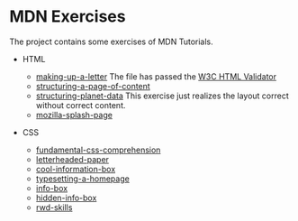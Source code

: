 # MDN Exercises

The project contains some exercises of MDN Tutorials.

- HTML

  - [making-up-a-letter](https://developer.mozilla.org/zh-CN/docs/Learn/HTML/Introduction_to_HTML/Marking_up_a_letter)
    The file has passed the [W3C HTML Validator](https://validator.w3.org/)
  - [structuring-a-page-of-content](https://developer.mozilla.org/zh-CN/docs/Learn/HTML/Introduction_to_HTML/Structuring_a_page_of_content)
  - [structuring-planet-data](https://developer.mozilla.org/zh-CN/docs/Learn/HTML/Tables/Structuring_planet_data)
    This exercise just realizes the layout correct without correct content.
  - [mozilla-splash-page](https://developer.mozilla.org/zh-CN/docs/Learn/HTML/Multimedia_and_embedding/Mozilla_splash_page)

- CSS
  - [fundamental-css-comprehension](https://developer.mozilla.org/zh-CN/docs/Learn/CSS/Building_blocks/Fundamental_CSS_comprehension)
  - [letterheaded-paper](https://developer.mozilla.org/zh-CN/docs/Learn/CSS/Building_blocks/Creating_fancy_letterheaded_paper)
  - [cool-information-box](https://developer.mozilla.org/zh-CN/docs/Learn/CSS/Building_blocks/A_cool_looking_box)
  - [typesetting-a-homepage](https://developer.mozilla.org/zh-CN/docs/Learn/CSS/Styling_text/Typesetting_a_homepage)
  - [info-box](https://developer.mozilla.org/zh-CN/docs/Learn/CSS/CSS_layout/Practical_positioning_examples)
  - [hidden-info-box](https://developer.mozilla.org/zh-CN/docs/Learn/CSS/CSS_layout/Practical_positioning_examples)
  - [rwd-skills](https://developer.mozilla.org/en-US/docs/Learn/CSS/CSS_layout/rwd_skills#assessment_or_further_help)

